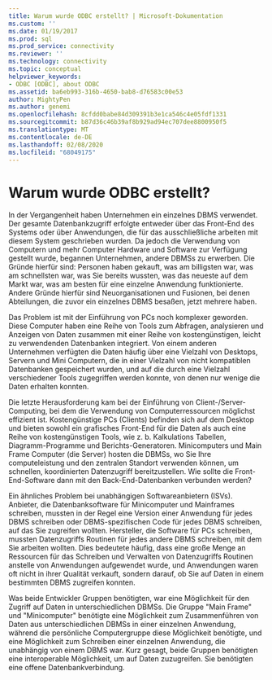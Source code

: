 ```yaml
---
title: Warum wurde ODBC erstellt? | Microsoft-Dokumentation
ms.custom: ''
ms.date: 01/19/2017
ms.prod: sql
ms.prod_service: connectivity
ms.reviewer: ''
ms.technology: connectivity
ms.topic: conceptual
helpviewer_keywords:
- ODBC [ODBC], about ODBC
ms.assetid: ba6eb993-316b-4650-bab8-d76583c00e53
author: MightyPen
ms.author: genemi
ms.openlocfilehash: 8cfdd0babe84d309391b3e1ca546c4e05fdf1331
ms.sourcegitcommit: b87d36c46b39af8b929ad94ec707dee8800950f5
ms.translationtype: MT
ms.contentlocale: de-DE
ms.lasthandoff: 02/08/2020
ms.locfileid: "68049175"
---
```

# <a name="why-was-odbc-created"></a>Warum wurde ODBC erstellt?
In der Vergangenheit haben Unternehmen ein einzelnes DBMS verwendet. Der gesamte Datenbankzugriff erfolgte entweder über das Front-End des Systems oder über Anwendungen, die für das ausschließliche arbeiten mit diesem System geschrieben wurden. Da jedoch die Verwendung von Computern und mehr Computer Hardware und Software zur Verfügung gestellt wurde, begannen Unternehmen, andere DBMSs zu erwerben. Die Gründe hierfür sind: Personen haben gekauft, was am billigsten war, was am schnellsten war, was Sie bereits wussten, was das neueste auf dem Markt war, was am besten für eine einzelne Anwendung funktionierte. Andere Gründe hierfür sind Neuorganisationen und Fusionen, bei denen Abteilungen, die zuvor ein einzelnes DBMS besaßen, jetzt mehrere haben.  
  
 Das Problem ist mit der Einführung von PCs noch komplexer geworden. Diese Computer haben eine Reihe von Tools zum Abfragen, analysieren und Anzeigen von Daten zusammen mit einer Reihe von kostengünstigen, leicht zu verwendenden Datenbanken integriert. Von einem anderen Unternehmen verfügten die Daten häufig über eine Vielzahl von Desktops, Servern und Mini Computern, die in einer Vielzahl von nicht kompatiblen Datenbanken gespeichert wurden, und auf die durch eine Vielzahl verschiedener Tools zugegriffen werden konnte, von denen nur wenige die Daten erhalten konnten.  
  
 Die letzte Herausforderung kam bei der Einführung von Client-/Server-Computing, bei dem die Verwendung von Computerressourcen möglichst effizient ist. Kostengünstige PCs (Clients) befinden sich auf dem Desktop und bieten sowohl ein grafisches Front-End für die Daten als auch eine Reihe von kostengünstigen Tools, wie z. b. Kalkulations Tabellen, Diagramm-Programme und Berichts-Generatoren. Minicomputers und Main Frame Computer (die Server) hosten die DBMSs, wo Sie Ihre computeleistung und den zentralen Standort verwenden können, um schnellen, koordinierten Datenzugriff bereitzustellen. Wie sollte die Front-End-Software dann mit den Back-End-Datenbanken verbunden werden?  
  
 Ein ähnliches Problem bei unabhängigen Softwareanbietern (ISVs). Anbieter, die Datenbanksoftware für Minicomputer und Mainframes schreiben, mussten in der Regel eine Version einer Anwendung für jedes DBMS schreiben oder DBMS-spezifischen Code für jedes DBMS schreiben, auf das Sie zugreifen wollten. Hersteller, die Software für PCs schreiben, mussten Datenzugriffs Routinen für jedes andere DBMS schreiben, mit dem Sie arbeiten wollten. Dies bedeutete häufig, dass eine große Menge an Ressourcen für das Schreiben und Verwalten von Datenzugriffs Routinen anstelle von Anwendungen aufgewendet wurde, und Anwendungen waren oft nicht in ihrer Qualität verkauft, sondern darauf, ob Sie auf Daten in einem bestimmten DBMS zugreifen konnten.  
  
 Was beide Entwickler Gruppen benötigten, war eine Möglichkeit für den Zugriff auf Daten in unterschiedlichen DBMSs. Die Gruppe "Main Frame" und "Minicomputer" benötigte eine Möglichkeit zum Zusammenführen von Daten aus unterschiedlichen DBMSs in einer einzelnen Anwendung, während die persönliche Computergruppe diese Möglichkeit benötigte, und eine Möglichkeit zum Schreiben einer einzelnen Anwendung, die unabhängig von einem DBMS war. Kurz gesagt, beide Gruppen benötigten eine interoperable Möglichkeit, um auf Daten zuzugreifen. Sie benötigten eine offene Datenbankverbindung.
